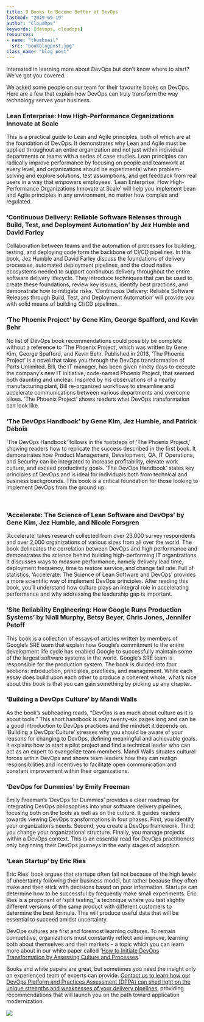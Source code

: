 ```yaml
---
title: 9 Books to Become Better at DevOps
lastmod: "2019-09-19"
author: "CloudOps"
keywords: [devops, cloudops]
resources:
- name: "thumbnail"
  src: "bookblogpost.jpg"
class_name: "blog post"
---
```



<p>Interested in learning more about DevOps but don’t know where to start? We’ve got you covered.</p> <p>We asked some people on our team for their favourite books on DevOps. Here are a few that explain how DevOps can truly transform the way technology serves your business.</p>

<div style="float: left; margin: 0px 20px 0px 0;" class="wp-block-image"> <img src="/images/blog/post/leanenterprise.png" alt="" class="wp-image-9694"></figure></div>

<h3><strong>Lean Enterprise: How High-Performance Organizations Innovate at Scale</strong></h3>

<p>This is a practical guide to Lean and Agile principles, both of which are at the foundation of DevOps. It demonstrates why Lean and Agile must be applied throughout an entire organization and not just within individual departments or teams with a series of case studies. Lean principles can radically improve performance by focusing on people and teamwork at every level, and organizations should be experimental when problem-solving and explore solutions, test assumptions, and get feedback from real users in a way that empowers employees. ‘Lean Enterprise: How High-Performance Organizations Innovate at Scale’ will help you implement Lean and Agile principles in any environment, no matter how complex and regulated.</p>

<div style="float: left; margin: 0px 20px 0px 0;" class="wp-block-image"> <img src="/images/blog/post/continuousdelivery.png" alt="" class="wp-image-9697"></figure></div>

<h3><strong>‘Continuous Delivery: Reliable Software Releases through Build, Test, and Deployment Automation’ by Jez Humble and David Farley&nbsp;</strong></h3>

<p>Collaboration between teams and the automation of processes for building, testing, and deploying code form the backbone of CI/CD pipelines. In this book, Jez Humble and David Farley discuss the foundations of delivery processes, automated deployment pipelines, and the cloud native ecosystems needed to support continuous delivery throughout the entire software delivery lifecycle. They introduce techniques that can be used to create these foundations, review key issues, identify best practices, and demonstrate how to mitigate risks. ‘Continuous Delivery: Reliable Software Releases through Build, Test, and Deployment Automation’ will provide you with solid means of building CI/CD pipelines.</p>

<div style="float: left; margin: 0px 20px 0px 0;" class="wp-block-image"> <img src="/images/blog/post/phoenixproject.png" alt="" class="wp-image-9701"></figure></div>

<h3><strong>‘The Phoenix Project’ by Gene Kim, George Spafford, and Kevin Behr</strong></h3>

<p>No list of DevOps book recommendations could possibly be complete without a reference to ‘The Phoenix Project’, which was written by Gene Kim, George Spafford, and Kevin Behr. Published in 2013, ‘The Phoenix Project’ is a novel that takes you through the DevOps transformation of Parts Unlimited. Bill, the IT manager, has been given ninety days to execute the company’s new IT initiative, code-named Phoenix Project, that seemed both daunting and unclear. Inspired by his observations of a nearby manufacturing plant, Bill re-organized workflows to streamline and accelerate communications between various departments and overcome siloes. ‘The Phoenix Project’ shows readers what DevOps transformation can look like.</p>

<div style="float: left; margin: 0px 20px 0px 0;" class="wp-block-image"> <img src="/images/blog/post/DevOpshandbook.png" alt="" class="wp-image-9703"></figure></div>

<h3><strong>‘The DevOps Handbook’ by Gene Kim, Jez Humble, and Patrick Debois</strong></h3>

<p>‘The DevOps Handbook’ follows in the footsteps of ‘The Phoenix Project,’ showing readers how to replicate the success described in the first book. It demonstrates how Product Management, Development, QA, IT Operations, and Security can be integrated to increase profitability, elevate work culture, and exceed productivity goals. ‘The DevOps Handbook’ states key principles of DevOps and is ideal for individuals both from technical and business backgrounds. This book is a critical foundation for those looking to implement DevOps from the ground up.</p>

<br>
<div style="float: left; margin: 0px 20px 0px 0;" class="wp-block-image"> <img src="/images/blog/post/acdeleratebook.png" alt="" class="wp-image-9705"></figure></div>

<h3><strong>‘Accelerate: The Science of Lean Software and DevOps’ by Gene Kim, Jez Humble, and Nicole Forsgren</strong></h3>

<p>‘Accelerate’ takes research collected from over 23,000 survey respondents and over 2,000 organizations of various sizes from all over the world. The book delineates the correlation between DevOps and high performance and demonstrates the science behind building high-performing IT organizations. It discusses ways to measure performance, namely delivery lead time, deployment frequency, time to restore service, and change fail rate. Full of statistics, ‘Accelerate: The Science of Lean Software and DevOps’ provides a more scientific way of implement DevOps principles. After reading this book, you’ll understand how culture plays an integral role in accelerating performance and why addressing the leadership gap is important.</p>

<div style="float: left; margin: 0px 20px 0px 0;" class="wp-block-image"> <img src="/images/blog/post/srebook.png" alt="" class="wp-image-9707"></figure></div>

<h3><strong>‘Site Reliability Engineering: How Google Runs Production Systems’ by Niall Murphy, Betsy Beyer, Chris Jones, Jennifer Petoff</strong></h3>

<p>This book is a collection of essays of articles written by members of Google’s SRE team that explain how Google’s commitment to the entire development life cycle has enabled Google to successfully maintain some of the largest software systems in the world. Google’s SRE team is responsible for the production system. The book is divided into four sections: introduction, principles, practices, and management. While each essay does build upon each other to produce a coherent whole, what’s nice about this book is that you can gain something by picking up any chapter.</p>

<div style="float: left; margin: 0px 20px 0px 0;" class="wp-block-image"> <img src="/images/blog/post/mandiwalls.png" alt="" class="wp-image-9709"></figure></div>

<h3><strong>‘Building a DevOps Culture’ by Mandi Walls</strong></h3>

<p>As the book’s subheading reads, “DevOps is as much about culture as it is about tools.” This short handbook is only twenty-six pages long and can be a good introduction to DevOps practices and the mindset it depends on. ‘Building a DevOps Culture’ stresses why you should be aware of your reasons for changing to DevOps, defining meaningful and achievable goals. It explains how to start a pilot project and find a technical leader who can act as an expert to evangelize team members. Mandi Walls situates cultural forces within DevOps and shows team leaders how they can realign responsibilities and incentives to facilitate open communication and constant improvement within their organizations.</p>

<div style="float: left; margin: 0px 20px 0px 0;" class="wp-block-image"> <img src="/images/blog/post/devopsdummies.png" alt="" class="wp-image-9711"></figure></div>

<h3><strong>‘DevOps for Dummies’ by Emily Freema</strong>n</h3>

<p>Emily Freeman’s ‘DevOps for Dummies’ provides a clear roadmap for integrating DevOps philosophies into your software delivery pipelines, focusing both on the tools as well as on the culture. It guides readers towards viewing DevOps transformations in four phases. First, you identify your organization’s needs. Second, you create a DevOps framework. Third, you change your organizational structure. Finally, you manage projects within a DevOps context. This is an essential read for DevOps practitioners only beginning their DevOps journeys in the early stages of adoption.&nbsp;</p>

<div style="float: left; margin: 0px 20px 0px 0;" class="wp-block-image"> <img src="/images/blog/post/startup.png" alt="" class="wp-image-9713"></figure></div>

<h3><strong>‘Lean Startup’ by Eric Ries</strong></h3>

<p>Eric Ries’ book argues that startups often fail not because of the high levels of uncertainty following their business model, but rather because they often make and then stick with decisions based on poor information. Startups can determine how to be successful by frequently make small experiments. Eric Ries is a proponent of ‘split testing,’ a technique where you test slightly different versions of the same product with different customers to determine the best formula. This will produce useful data that will be essential to succeed amidst uncertainty.</p>

<p>DevOps cultures are first and foremost learning cultures. To remain competitive, organizations must constantly reflect and improve, learning both about themselves and their markets – a topic which you can learn more about in our white paper called ‘<a href="https://info.cloudops.com/initiate-devops-transformation-by-assessing-culture-and-processes?utm_source=DevOps%20Books%20Blog%20Post&amp;utm_medium=Download%20this%20white%20paper%20text&amp;utm_campaign=DevOps%20Transformation%20white%20paper">How to Initiate DevOps Transformation by Assessing Culture and Processes</a>.’&nbsp;</p>

<p>Books and white papers are great, but sometimes you need the insight only an experienced team of experts can provide. <a href="https://www.cloudops.com/devops-platform-and-practices-assessment/?utm_source=DevOps%20Books%20Blog%20Post&amp;utm_medium=Contact%20us%20to%20learn%20more%20about%20a%20DPPA&amp;utm_campaign=DevOps%20Transformation%20white%20paper">Contact us to learn how our DevOps Platform and Practices Assessment (DPPA) can shed light on the unique strengths and weaknesses of your delivery pipelines</a>, providing recommendations that will launch you on the path toward application modernization.</p>

<div class="row">
    <div class="col-xl-8 offset-xl-2 col-lg-10 offset-lg-1 col-md-10 offset-md-1 col-sm-12 col-xs-12 cta-image">
      <img src="/images/blog/cta/white-paper.jpeg">
    </div>
</div>